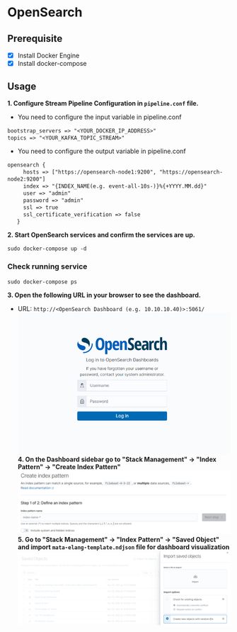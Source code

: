 # OpenSearch

## Prerequisite

- [x] Install Docker Engine
- [x] Install docker-compose

## Usage

**1. Configure Stream Pipeline Configuration in `pipeline.conf` file.**

- You need to configure the input variable in pipeline.conf
```
bootstrap_servers => "<YOUR_DOCKER_IP_ADDRESS>"
topics => "<YOUR_KAFKA_TOPIC_STREAM>"
```
- You need to configure the output variable in pipeline.conf
```
opensearch {
     hosts => ["https://opensearch-node1:9200", "https://opensearch-node2:9200"]
     index => "{INDEX_NAME(e.g. event-all-10s-)}%{+YYYY.MM.dd}"
     user => "admin"
     password => "admin"
     ssl => true
     ssl_certificate_verification => false
   }

```

**2. Start OpenSearch services and confirm the services are up.**
```
sudo docker-compose up -d
```
### Check running service
```
sudo docker-compose ps
```
**3. Open the following URL in your browser to see the dashboard.**

- URL: `http://<OpenSearch Dashboard (e.g. 10.10.10.40)>:5061/`
![image-1.png](./image-1.png)
**4. On the Dashboard sidebar go to "Stack Management" -> "Index Pattern" -> "Create Index Pattern"**
![image.png](./image.png)
**5. Go to "Stack Management" -> "Index Pattern" -> "Saved Object" and import `mata-elang-template.ndjson` file for dashboard visualization**
![image-2.png](./image-2.png)

